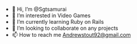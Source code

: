 - 👋 Hi, I’m @Sgtsamurai
- 👀 I’m interested in Video Games
- 🌱 I’m currently learning Ruby on Rails
- 💞️ I’m looking to collaborate on any projects
- 📫 How to reach me Andrewstout92@gmail.com

<!---
Sgtsamurai/Sgtsamurai is a ✨ special ✨ repository because its `README.md` (this file) appears on your GitHub profile.
You can click the Preview link to take a look at your changes.
--->
